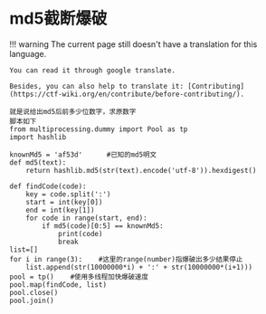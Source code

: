 # md5截断爆破
!!! warning
    The current page still doesn't have a translation for this language.

    You can read it through google translate.

    Besides, you can also help to translate it: [Contributing](https://ctf-wiki.org/en/contribute/before-contributing/).



```plain
就是说给出md5后前多少位数字，求原数字
脚本如下
from multiprocessing.dummy import Pool as tp
import hashlib

knownMd5 = 'af53d'      #已知的md5明文
def md5(text):
    return hashlib.md5(str(text).encode('utf-8')).hexdigest()

def findCode(code):
    key = code.split(':')
    start = int(key[0])
    end = int(key[1])
    for code in range(start, end):
        if md5(code)[0:5] == knownMd5:
            print(code)
            break
list=[]
for i in range(3):    #这里的range(number)指爆破出多少结果停止
    list.append(str(10000000*i) + ':' + str(10000000*(i+1)))
pool = tp()    #使用多线程加快爆破速度
pool.map(findCode, list)
pool.close()
pool.join()
```





